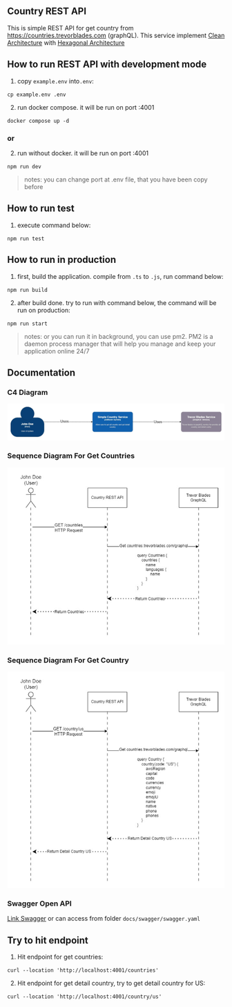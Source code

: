 ## Country REST API

This is simple REST API for get country from https://countries.trevorblades.com (graphQL). This service implement [Clean Architecture](https://blog.cleancoder.com/uncle-bob/2012/08/13/the-clean-architecture.html) with [Hexagonal Architecture](<https://en.wikipedia.org/wiki/Hexagonal_architecture_(software)>)

## How to run REST API with development mode

1. copy `example.env` into`.env`:

```
cp example.env .env
```

2. run docker compose. it will be run on port :4001

```
docker compose up -d
```

### or

2. run without docker. it will be run on port :4001

```
npm run dev
```

> notes: you can change port at .env file, that you have been copy before

## How to run test

1. execute command below:

```
npm run test
```

## How to run in production

1. first, build the application. compile from `.ts` to `.js`, run command below:

```
npm run build
```

2. after build done. try to run with command below, the command will be run on production:

```
npm run start
```

> notes: or you can run it in background, you can use pm2. PM2 is a daemon process manager that will help you manage and keep your application online 24/7

## Documentation

### C4 Diagram

![C4 Diagram Context](./docs/img/C4%20Diagram.jpg)

### Sequence Diagram For Get Countries

![Sequence Diagram For Get Countries](./docs/img/Get%20Countries%20-%20Sequence%20Diagram.jpg)

### Sequence Diagram For Get Country

![Sequence Diagram For Get Country](./docs/img/Get%20Country%20-%20Sequence%20Diagram.jpg)

### Swagger Open API

<a href="https://bump.sh/zyogo/doc/country-rest-api" target="_blank">Link Swagger</a> or can access from folder `docs/swagger/swagger.yaml`

## Try to hit endpoint

1. Hit endpoint for get countries:

```
curl --location 'http://localhost:4001/countries'
```

2. Hit endpoint for get detail country, try to get detail country for US:

```
curl --location 'http://localhost:4001/country/us'
```
